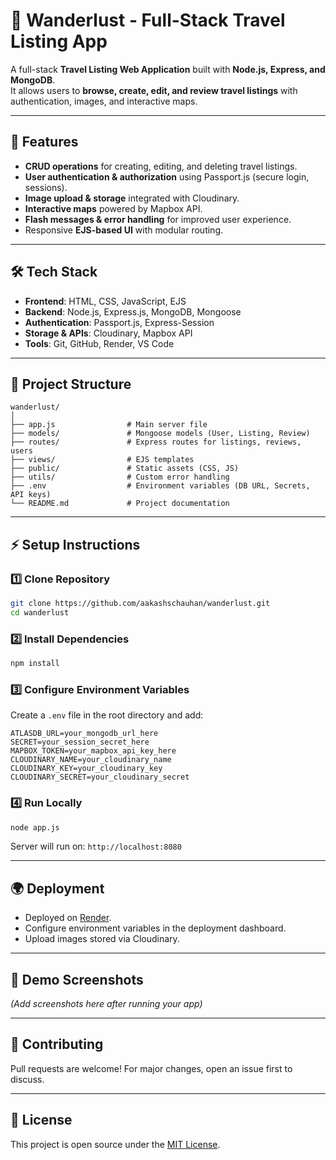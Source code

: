 # 🧳 Wanderlust - Full-Stack Travel Listing App

A full-stack **Travel Listing Web Application** built with **Node.js, Express, and MongoDB**.  
It allows users to **browse, create, edit, and review travel listings** with authentication, images, and interactive maps.

---

## 🚀 Features  
- **CRUD operations** for creating, editing, and deleting travel listings.  
- **User authentication & authorization** using Passport.js (secure login, sessions).  
- **Image upload & storage** integrated with Cloudinary.  
- **Interactive maps** powered by Mapbox API.  
- **Flash messages & error handling** for improved user experience.  
- Responsive **EJS-based UI** with modular routing.  

---

## 🛠️ Tech Stack  
- **Frontend**: HTML, CSS, JavaScript, EJS  
- **Backend**: Node.js, Express.js, MongoDB, Mongoose  
- **Authentication**: Passport.js, Express-Session  
- **Storage & APIs**: Cloudinary, Mapbox API  
- **Tools**: Git, GitHub, Render, VS Code  

---

## 📂 Project Structure  
```
wanderlust/
│
├── app.js                # Main server file
├── models/               # Mongoose models (User, Listing, Review)
├── routes/               # Express routes for listings, reviews, users
├── views/                # EJS templates
├── public/               # Static assets (CSS, JS)
├── utils/                # Custom error handling
├── .env                  # Environment variables (DB URL, Secrets, API keys)
└── README.md             # Project documentation
```

---

## ⚡ Setup Instructions  

### 1️⃣ Clone Repository  
```bash
git clone https://github.com/aakashschauhan/wanderlust.git
cd wanderlust
```

### 2️⃣ Install Dependencies  
```bash
npm install
```

### 3️⃣ Configure Environment Variables  
Create a `.env` file in the root directory and add:  
```env
ATLASDB_URL=your_mongodb_url_here
SECRET=your_session_secret_here
MAPBOX_TOKEN=your_mapbox_api_key_here
CLOUDINARY_NAME=your_cloudinary_name
CLOUDINARY_KEY=your_cloudinary_key
CLOUDINARY_SECRET=your_cloudinary_secret
```

### 4️⃣ Run Locally  
```bash
node app.js
```
Server will run on: `http://localhost:8080`  

---

## 🌍 Deployment  
- Deployed on [Render](https://render.com).  
- Configure environment variables in the deployment dashboard.  
- Upload images stored via Cloudinary.  

---

## 📸 Demo Screenshots  
*(Add screenshots here after running your app)*  

---

## 🤝 Contributing  
Pull requests are welcome! For major changes, open an issue first to discuss.  

---

## 📜 License  
This project is open source under the [MIT License](LICENSE).  
